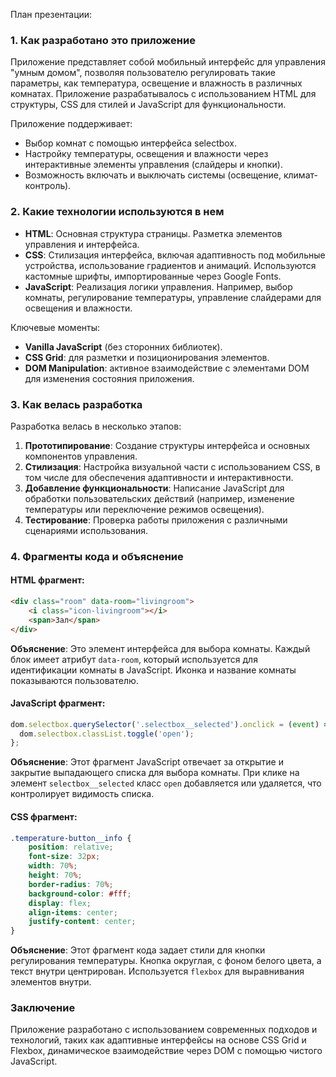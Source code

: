 План презентации: 

### 1. Как разработано это приложение
Приложение представляет собой мобильный интерфейс для управления "умным домом", позволяя пользователю регулировать такие параметры, как температура, освещение и влажность в различных комнатах. Приложение разрабатывалось с использованием HTML для структуры, CSS для стилей и JavaScript для функциональности.

Приложение поддерживает:
- Выбор комнат с помощью интерфейса selectbox.
- Настройку температуры, освещения и влажности через интерактивные элементы управления (слайдеры и кнопки).
- Возможность включать и выключать системы (освещение, климат-контроль).

### 2. Какие технологии используются в нем
- **HTML**: Основная структура страницы. Разметка элементов управления и интерфейса.
- **CSS**: Стилизация интерфейса, включая адаптивность под мобильные устройства, использование градиентов и анимаций. Используются кастомные шрифты, импортированные через Google Fonts.
- **JavaScript**: Реализация логики управления. Например, выбор комнаты, регулирование температуры, управление слайдерами для освещения и влажности.

Ключевые моменты:
- **Vanilla JavaScript** (без сторонних библиотек).
- **CSS Grid**: для разметки и позиционирования элементов.
- **DOM Manipulation**: активное взаимодействие с элементами DOM для изменения состояния приложения.

### 3. Как велась разработка
Разработка велась в несколько этапов:
1. **Прототипирование**: Создание структуры интерфейса и основных компонентов управления.
2. **Стилизация**: Настройка визуальной части с использованием CSS, в том числе для обеспечения адаптивности и интерактивности.
3. **Добавление функциональности**: Написание JavaScript для обработки пользовательских действий (например, изменение температуры или переключение режимов освещения).
4. **Тестирование**: Проверка работы приложения с различными сценариями использования.

### 4. Фрагменты кода и объяснение

#### HTML фрагмент:
```html
<div class="room" data-room="livingroom">
    <i class="icon-livingroom"></i>
    <span>Зал</span>
</div>
```
**Объяснение**: Это элемент интерфейса для выбора комнаты. Каждый блок имеет атрибут `data-room`, который используется для идентификации комнаты в JavaScript. Иконка и название комнаты показываются пользователю.

#### JavaScript фрагмент:
```js
dom.selectbox.querySelector('.selectbox__selected').onclick = (event) => {
  dom.selectbox.classList.toggle('open');
};
```
**Объяснение**: Этот фрагмент JavaScript отвечает за открытие и закрытие выпадающего списка для выбора комнаты. При клике на элемент `selectbox__selected` класс `open` добавляется или удаляется, что контролирует видимость списка.

#### CSS фрагмент:
```css
.temperature-button__info {
    position: relative;
    font-size: 32px;
    width: 70%;
    height: 70%;
    border-radius: 70%;
    background-color: #fff;
    display: flex;
    align-items: center;
    justify-content: center;
}
```
**Объяснение**: Этот фрагмент кода задает стили для кнопки регулирования температуры. Кнопка округлая, с фоном белого цвета, а текст внутри центрирован. Используется `flexbox` для выравнивания элементов внутри.

### Заключение
Приложение разработано с использованием современных подходов и технологий, таких как адаптивные интерфейсы на основе CSS Grid и Flexbox, динамическое взаимодействие через DOM с помощью чистого JavaScript.